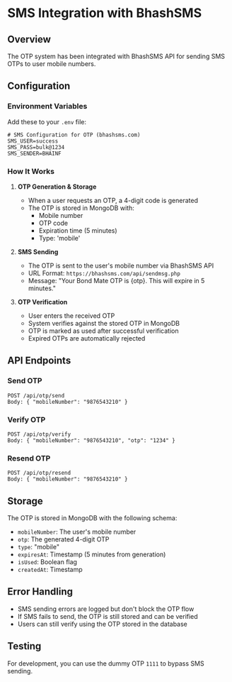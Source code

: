 # SMS Integration with BhashSMS

## Overview
The OTP system has been integrated with BhashSMS API for sending SMS OTPs to user mobile numbers.

## Configuration

### Environment Variables
Add these to your `.env` file:

```env
# SMS Configuration for OTP (bhashsms.com)
SMS_USER=success
SMS_PASS=bulk@1234
SMS_SENDER=BHAINF
```

### How It Works

1. **OTP Generation & Storage**
   - When a user requests an OTP, a 4-digit code is generated
   - The OTP is stored in MongoDB with:
     - Mobile number
     - OTP code
     - Expiration time (5 minutes)
     - Type: 'mobile'

2. **SMS Sending**
   - The OTP is sent to the user's mobile number via BhashSMS API
   - URL Format: `https://bhashsms.com/api/sendmsg.php`
   - Message: "Your Bond Mate OTP is {otp}. This will expire in 5 minutes."

3. **OTP Verification**
   - User enters the received OTP
   - System verifies against the stored OTP in MongoDB
   - OTP is marked as used after successful verification
   - Expired OTPs are automatically rejected

## API Endpoints

### Send OTP
```
POST /api/otp/send
Body: { "mobileNumber": "9876543210" }
```

### Verify OTP
```
POST /api/otp/verify
Body: { "mobileNumber": "9876543210", "otp": "1234" }
```

### Resend OTP
```
POST /api/otp/resend
Body: { "mobileNumber": "9876543210" }
```

## Storage

The OTP is stored in MongoDB with the following schema:
- `mobileNumber`: The user's mobile number
- `otp`: The generated 4-digit OTP
- `type`: "mobile"
- `expiresAt`: Timestamp (5 minutes from generation)
- `isUsed`: Boolean flag
- `createdAt`: Timestamp

## Error Handling

- SMS sending errors are logged but don't block the OTP flow
- If SMS fails to send, the OTP is still stored and can be verified
- Users can still verify using the OTP stored in the database

## Testing

For development, you can use the dummy OTP `1111` to bypass SMS sending.

